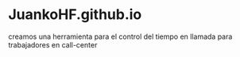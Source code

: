 # JuankoHF.github.io
creamos una herramienta para el control del tiempo en llamada para trabajadores en call-center
